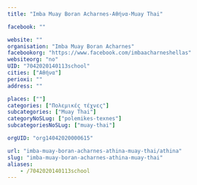 ```yaml
---
title: "Imba Muay Boran Acharnes-Αθήνα-Muay Thai"

facebook: ""

website: ""
organisation: "Imba Muay Boran Acharnes"
facebookorg: "https://www.facebook.com/imbaacharneshellas"
websiteorg: "no"
UID: "7042020140113school"
cities: ["Αθήνα"]
perioxi: ""
address: ""

places: [""]
categories: ["Πολεμικές τέχνες"]
subcategories: ["Muay Thai"]
categoryNoSLug: ["polemikes-texnes"]
subcategoriesNoSLug: ["muay-thai"]

orgUID: "org14042020000615"

url: "imba-muay-boran-acharnes-athina-muay-thai/athina"
slug: "imba-muay-boran-acharnes-athina-muay-thai"
aliases:
    - /7042020140113school
---
```





